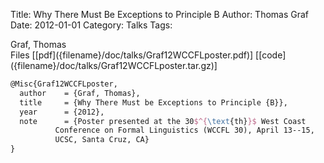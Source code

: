 Title: Why There Must Be Exceptions to Principle B
Author: Thomas Graf
Date: 2012-01-01
Category: Talks
Tags: 

<div markdown class="authors">
Graf, Thomas
</div>

<div markdown class="files">
<span id="files-title">Files</span>
[[pdf]({filename}/doc/talks/Graf12WCCFLposter.pdf)]
[[code]({filename}/doc/talks/Graf12WCCFLposter.tar.gz)]
</div>

~~~latex
@Misc{Graf12WCCFLposter,
  author	= {Graf, Thomas},
  title		= {Why There Must be Exceptions to Principle {B}},
  year		= {2012},
  note		= {Poster presented at the 30$^{\text{th}}$ West Coast
		  Conference on Formal Linguistics (WCCFL 30), April 13--15,
		  UCSC, Santa Cruz, CA}
}
~~~
